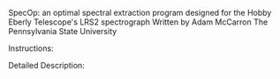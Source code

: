 SpecOp: an optimal spectral extraction program designed for the Hobby Eberly Telescope's LRS2 spectrograph
Written by Adam McCarron
The Pennsylvania State University 

Instructions:

Detailed Description:
